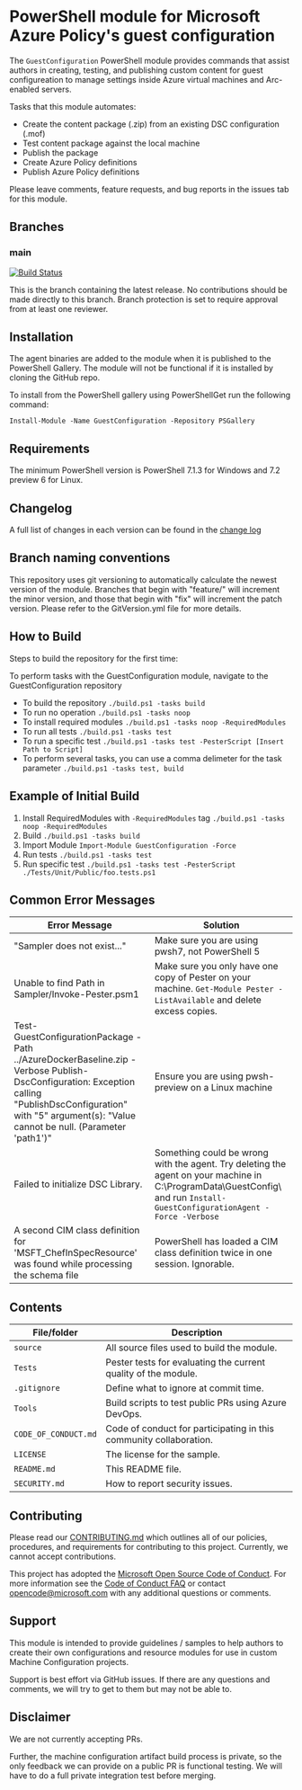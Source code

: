 # PowerShell module for Microsoft Azure Policy's guest configuration

The `GuestConfiguration` PowerShell module provides commands
that assist authors in  creating, testing, and publishing
custom content for guest configureation to manage settings
inside Azure virtual machines and Arc-enabled servers.

Tasks that this module automates:

- Create the content package (.zip) from an existing DSC configuration (.mof)
- Test content package against the local machine
- Publish the package
- Create Azure Policy definitions
- Publish Azure Policy definitions

Please leave comments, feature requests, and bug reports in the issues tab for
this module.

## Branches

### main

[![Build Status](https://dev.azure.com/guestconfiguration/guestconfigurationmodule/_apis/build/status/PowerShell.GuestConfiguration%20(Public)?branchName=master)](https://dev.azure.com/guestconfiguration/guestconfigurationmodule/_build/latest?definitionId=7&branchName=master)

This is the branch containing the latest release.
No contributions should be made directly to this branch.
Branch protection is set to require approval from at least one reviewer.

## Installation

The agent binaries are added to the module
when it is published to the PowerShell Gallery.
The module will not be functional if it is installed by cloning the GitHub repo.

To install from the PowerShell gallery using PowerShellGet
run the following command:

    Install-Module -Name GuestConfiguration -Repository PSGallery

## Requirements

The minimum PowerShell version is
PowerShell 7.1.3 for Windows and
7.2 preview 6 for Linux.

## Changelog

A full list of changes in each version can be found in the
[change log](CHANGELOG.md)



## Branch naming conventions
This repository uses git versioning to automatically calculate the newest version of the module. Branches that begin with "feature/" will increment the minor version, and those that begin with "fix" will increment the patch version. Please refer to the GitVersion.yml file for more details. 

## How to Build
Steps to build the repository for the first time:

To perform tasks with the GuestConfiguration module, navigate to the GuestConfiguration repository 

* To build the repository
  `./build.ps1 -tasks build`
* To run no operation
  `./build.ps1 -tasks noop`
* To install required modules 
  `./build.ps1 -tasks noop -RequiredModules`
* To run all tests
  `./build.ps1 -tasks test`
* To run a specific test
  `./build.ps1 -tasks test -PesterScript [Insert Path to Script]`
* To perform several tasks, you can use a comma delimeter for the task parameter
  `./build.ps1 -tasks test, build`

## Example of Initial Build
1. Install RequiredModules with `-RequiredModules` tag
  `./build.ps1 -tasks noop -RequiredModules`
1. Build 
  `./build.ps1 -tasks build`
1. Import Module
  `Import-Module GuestConfiguration -Force`
1. Run tests
  `./build.ps1 -tasks test`
1. Run specific test
  `./build.ps1 -tasks test -PesterScript ./Tests/Unit/Public/foo.tests.ps1`

## Common Error Messages

| Error Message         | Solution|
|-----------------------|----------------------------------------------------------------------|
| "Sampler does not exist..." | Make sure you are using pwsh7, not PowerShell 5 |
| Unable to find Path in Sampler/Invoke-Pester.psm1 | Make sure you only have one copy of Pester on your machine. `Get-Module Pester -ListAvailable` and delete excess copies.  |
|Test-GuestConfigurationPackage -Path ../AzureDockerBaseline.zip -Verbose Publish-DscConfiguration: Exception calling "PublishDscConfiguration" with "5" argument(s): "Value cannot be null. (Parameter 'path1')" | Ensure you are using pwsh-preview on a Linux machine | 
| Failed to initialize DSC Library. | Something could be wrong with the agent. Try deleting the agent on your machine in C:\ProgramData\GuestConfig\ and run `Install-GuestConfigurationAgent -Force -Verbose`|
|A second CIM class definition for 'MSFT_ChefInSpecResource' was found while processing the schema file| PowerShell has loaded a CIM class definition twice in one session. Ignorable. |

## Contents

| File/folder           | Description                                                          |
|-----------------------|----------------------------------------------------------------------|
| `source`              | All source files used to build the module.                           |
| `Tests`               | Pester tests for evaluating the current quality of the module.       |
| `.gitignore`          | Define what to ignore at commit time.                                |
| `Tools`               | Build scripts to test public PRs using Azure DevOps.                 |
| `CODE_OF_CONDUCT.md`  | Code of conduct for participating in this community collaboration.   |
| `LICENSE`             | The license for the sample.                                          |
| `README.md`           | This README file.                                                    |
| `SECURITY.md`         | How to report security issues.                                       |

## Contributing

Please read our [CONTRIBUTING.md](./CONTRIBUTING.md) which outlines all of our policies, procedures, and requirements for contributing to this project.
Currently, we cannot accept contributions.

This project has adopted the [Microsoft Open Source Code of Conduct](https://opensource.microsoft.com/codeofconduct/).
For more information see the [Code of Conduct FAQ](https://opensource.microsoft.com/codeofconduct/faq/) or
contact [opencode@microsoft.com](mailto:opencode@microsoft.com) with any additional questions or comments.

## Support 

This module is intended to provide guidelines / samples to help authors to create their own configurations and resource modules for use in custom Machine Configuration projects.

Support is best effort via GitHub issues. If there are any questions and comments, we will try to get to them but may not be able to.

## Disclaimer

We are not currently accepting PRs.

Further, the machine configuration artifact build process is private, so the only feedback we can provide on a public PR is functional testing. We will have to do a full private integration test before merging.
